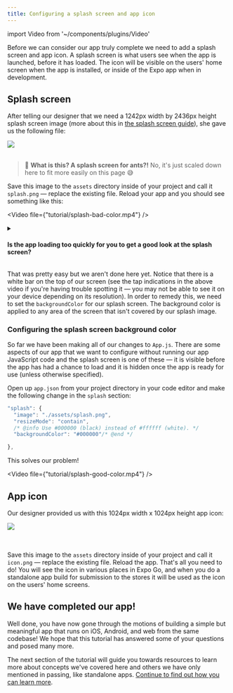 ```yaml
---
title: Configuring a splash screen and app icon
---
```


import Video from '~/components/plugins/Video'

Before we can consider our app truly complete we need to add a splash screen and app icon. A splash screen is what users see when the app is launched, before it has loaded. The icon will be visible on the users' home screen when the app is installed, or inside of the Expo app when in development.

## Splash screen

After telling our designer that we need a 1242px width by 2436px height splash screen image (more about this in [the splash screen guide](../guides/splash-screens.md)), she gave us the following file:

<div style={{textAlign: 'center', backgroundColor: '#f5f5f5', paddingTop: 10, paddingBottom: 10}}>
<img src="/static/images/tutorial/splash.png" style={{maxWidth: 150}} />
</div>

<br />

> 🐜 **What is this? A splash screen for ants?!** No, it's just scaled down here to fit more easily on this page 😅

Save this image to the `assets` directory inside of your project and call it `splash.png` &mdash; replace the existing file. Reload your app and you should see something like this:

<Video file={"tutorial/splash-bad-color.mp4"} />

<div style={{marginTop: -20}} />

<details><summary><h4>Is the app loading too quickly for you to get a good look at the splash screen?</h4></summary>

<p>

We can make the splash screen stick around for longer by manually controlling when it is hidden, rather than the default of automatically hiding it as soon as the app is ready.

First, run `expo install expo-splash-screen`.

Next, add the following code to delay hiding the splash screen for five seconds.

```js
import * as SplashScreen from 'expo-splash-screen';

SplashScreen.preventAutoHideAsync();
setTimeout(SplashScreen.hideAsync, 5000);
```

🚨 _Don't forget to remove this code when you are done testing your splash screen!_

</p>
</details>

That was pretty easy but we aren't done here yet. Notice that there is a white bar on the top of our screen (see the tap indications in the above video if you're having trouble spotting it &mdash; you may not be able to see it on your device depending on its resolution). In order to remedy this, we need to set the `backgroundColor` for our splash screen. The background color is applied to any area of the screen that isn't covered by our splash image.

### Configuring the splash screen background color

So far we have been making all of our changes to `App.js`. There are some aspects of our app that we want to configure without running our app JavaScript code and the splash screen is one of these &mdash; it is visible before the app has had a chance to load and it is hidden once the app is ready for use (unless otherwise specified).

Open up `app.json` from your project directory in your code editor and make the following change in the `splash` section:

<!-- prettier-ignore -->
```js
"splash": {
  "image": "./assets/splash.png",
  "resizeMode": "contain",
  /* @info Use #000000 (black) instead of #ffffff (white). */
  "backgroundColor": "#000000"/* @end */

},
```

This solves our problem!

<Video file={"tutorial/splash-good-color.mp4"} />

## App icon

Our designer provided us with this 1024px width x 1024px height app icon:

<div style={{textAlign: 'center', backgroundColor: '#f5f5f5', paddingTop: 10, paddingBottom: 10}}>
<img src="/static/images/tutorial/icon.png" style={{maxWidth: 150}} />
</div>

<br />
<br />

Save this image to the `assets` directory inside of your project and call it `icon.png` &mdash; replace the existing file. Reload the app. That's all you need to do! You will see the icon in various places in Expo Go, and when you do a standalone app build for submission to the stores it will be used as the icon on the users' home screens.

## We have completed our app!

Well done, you have now gone through the motions of building a simple but meaningful app that runs on iOS, Android, and web from the same codebase! We hope that this tutorial has answered some of your questions and posed many more.

The next section of the tutorial will guide you towards resources to learn more about concepts we've covered here and others we have only mentioned in passing, like standalone apps. [Continue to find out how you can learn more](../tutorial/follow-up.md).

